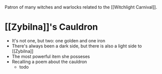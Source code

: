 Patron of many witches and warlocks related to the [[Witchlight Carnival]].



# [[Zybilna]]'s Cauldron
- It's not one, but two: one golden and one iron
- There's always been a dark side, but there is also a light side to [[Zybilna]]
- The most powerful item she posseses
- Recalling a poem about the cauldron
	- todo

